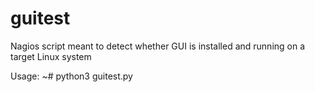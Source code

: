# guitest

Nagios script meant to detect whether GUI is installed and running on a target Linux system

Usage:
~# python3 guitest.py <targetip> <targetuser> <targetpass>
